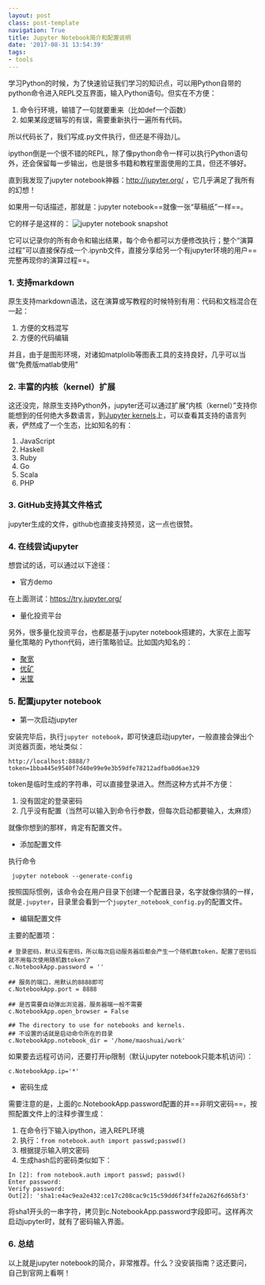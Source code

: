 ```yaml
---
layout: postclass: post-templatenavigation: True
title: Jupyter Notebook简介和配置说明
date: '2017-08-31 13:54:39'
tags:
- tools
---
```


学习Python的时候，为了快速验证我们学习的知识点，可以用Python自带的python命令进入REPL交互界面，输入Python语句。但实在不方便：

1. 命令行环境，输错了一句就要重来（比如def一个函数）
2. 如果某段逻辑写的有误，需要重新执行一遍所有代码。

所以代码长了，我们写成.py文件执行，但还是不得劲儿。

ipython倒是一个很不错的REPL，除了像python命令一样可以执行Python语句外，还会保留每一步输出，也是很多书籍和教程里面使用的工具，但还不够好。

直到我发现了jupyter notebook神器：http://jupyter.org/ ，它几乎满足了我所有的幻想！

如果用一句话描述，那就是：jupyter notebook==就像一张“草稿纸”一样==。

它的样子是这样的：
![jupyter notebook snapshot](https://cdn.imshuai.com/images/2017/08/jupyter-snapshot.png)

它可以记录你的所有命令和输出结果，每个命令都可以方便修改执行；整个“演算过程”可以直接保存成一个.ipynb文件，直接分享给另一个有jupyter环境的用户==完整再现你的演算过程==。

### 1. 支持markdown
原生支持markdown语法，这在演算或写教程的时候特别有用：代码和文档混合在一起：

1. 方便的文档混写
2. 方便的代码编辑

并且，由于是图形环境，对诸如matplolib等图表工具的支持良好，几乎可以当做“免费版matlab使用”

### 2. 丰富的内核（kernel）扩展
这还没完，除原生支持Python外，jupyter还可以通过扩展“内核（kernel）”支持你能想到的任何绝大多数语言，到[Jupyter kernels](https://github.com/jupyter/jupyter/wiki/Jupyter-kernels)上，可以查看其支持的语言列表，俨然成了一个生态，比如知名的有：

1. JavaScript
2. Haskell
3. Ruby
4. Go
5. Scala
6. PHP

### 3. GitHub支持其文件格式
jupyter生成的文件，github也直接支持预览，这一点也很赞。

### 4. 在线尝试jupyter

想尝试的话，可以通过以下途径：

* 官方demo

在上面测试：https://try.jupyter.org/

* 量化投资平台

另外，很多量化投资平台，也都是基于jupyter notebook搭建的，大家在上面写量化策略的
Python代码，进行策略验证。比如国内知名的：

* [聚宽](https://www.joinquant.com/)
* [优矿](https://uqer.io/)
* [米筐](https://www.ricequant.com/)

### 5. 配置jupyter notebook

* 第一次启动jupyter

安装完毕后，执行`jupyter notebook`，即可快速启动jupyter，一般直接会弹出个浏览器页面，地址类似：

`http://localhost:8888/?token=1bba445e9540f7d40e99e9e3b59dfe78212adfba0d6ae329`

token是临时生成的字符串，可以直接登录进入。然而这种方式并不方便：

1. 没有固定的登录密码
2. 几乎没有配置（当然可以输入到命令行参数，但每次启动都要输入，太麻烦）

就像你想到的那样，肯定有配置文件。
 
* 添加配置文件

执行命令
```
 jupyter notebook --generate-config
```
按照国际惯例，该命令会在用户目录下创建一个配置目录，名字就像你猜的一样，就是`.jupyter`，目录里会看到一个`jupyter_notebook_config.py`的配置文件。


* 编辑配置文件

主要的配置项：
```
# 登录密码，默认没有密码，所以每次启动服务器后都会产生一个随机数token，配置了密码后就不用每次使用随机数token了
c.NotebookApp.password = ''

## 服务的端口，用默认的8888即可
c.NotebookApp.port = 8888

## 是否需要自动弹出浏览器，服务器端一般不需要
c.NotebookApp.open_browser = False

## The directory to use for notebooks and kernels.
## 不设置的话就是启动命令所在的目录
c.NotebookApp.notebook_dir = '/home/maoshuai/work'
```

如果要去远程可访问，还要打开ip限制（默认jupyter notebook只能本机访问）：
```
c.NotebookApp.ip='*'
```

* 密码生成

需要注意的是，上面的c.NotebookApp.password配置的并==非明文密码==，按照配置文件上的注释步骤生成：

1. 在命令行下输入ipython，进入REPL环境
2. 执行：`from notebook.auth import passwd;passwd()`
3. 根据提示输入明文密码
4. 生成hash后的密码类似如下：
```
In [2]: from notebook.auth import passwd; passwd()
Enter password:
Verify password:
Out[2]: 'sha1:e4ac9ea2e432:ce17c208cac9c15c59dd6f34ffe2a262f6d65bf3'
```
将sha1开头的一串字符，拷贝到c.NotebookApp.password字段即可。这样再次启动jupyter时，就有了密码输入界面。


### 6. 总结
以上就是jupyter notebook的简介，非常推荐。什么？没安装指南？这还要问，自己到官网上看啊！
